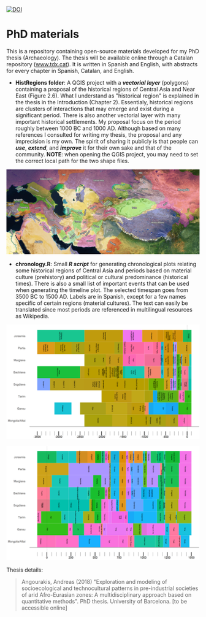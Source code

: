 [![DOI](https://zenodo.org/badge/149570447.svg)](https://zenodo.org/badge/latestdoi/149570447)

# PhD materials
This is a repository containing open-source materials developed for my PhD thesis (Archaeology). The thesis will be available online through a Catalan repository (www.tdx.cat). It is written in Spanish and English, with abstracts for every chapter in Spanish, Catalan, and English.

- **HistRegions folder**: A QGIS project with a **_vectorial layer_** (polygons) containing a proposal of the historical regions of Central Asia and Near East (Figure 2.6). What I understand as "historical region" is explained in the thesis in the Introduction (Chapter 2). Essentialy, historical regions are clusters of interactions that may emerge and exist during a significant period. There is also another vectorial layer with many important historical settlements. My proposal focus on the period roughly between 1000 BC and 1000 AD. Although based on many references I consulted for writing my thesis, the proposal and any imprecision is my own. The spirit of sharing it publicly is that people can **_use_**, **_extend_**, and **_improve_** it for their own sake and that of the community. **NOTE**: when opening the QGIS project, you may need to set the correct local path for the two shape files.

![Eurasia.jpg](Eurasia.jpg)

- **chronology.R**: Small **_R script_** for generating chronological plots relating some historical regions of Central Asia and periods based on material culture (prehistory) and political or cultural predominance (historical times). There is also a small list of important events that can be used when generating the timeline plot. The selected timespan goes from 3500 BC to 1500 AD. Labels are in Spanish, except for a few names specific of certain regions (material cultures). The text can easily be translated since most periods are referenced in multilingual resources as Wikipedia.

![cronologia_1.png](cronologia_1.png)

![cronologia_2.png](cronologia_2.png)

Thesis details:

>Angourakis, Andreas (2018) "Exploration and modeling of socioecological and technocultural patterns in pre-industrial societies of arid Afro-Eurasian zones: A multidisciplinary approach based on quantitative methods". PhD thesis. University of Barcelona. [to be accessible online]
